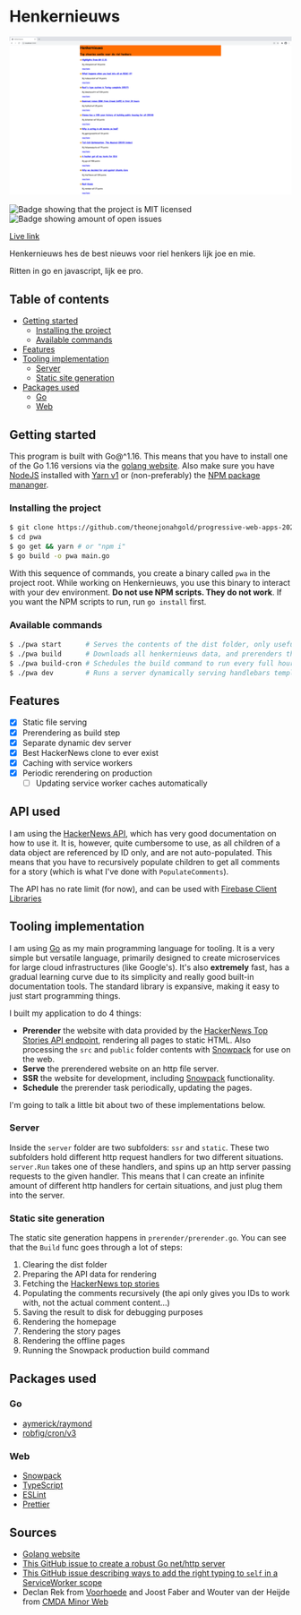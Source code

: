 # Henkernieuws

![Screenshot of henkernieuws homepage](docs/screenshot.png)

![Badge showing that the project is MIT licensed](https://img.shields.io/github/license/theonejonahgold/progressive-web-apps-2021?label=lijsens&style=flat-square) ![Badge showing amount of open issues](https://img.shields.io/github/issues/theonejonahgold/progressive-web-apps-2021?label=issjoes&style=flat-square)

[Live link](https://aqueous-beach-16784.herokuapp.com/)

Henkernieuws hes de best nieuws voor riel henkers lijk joe en mie.

Ritten in go en javascript, lijk ee pro.

## Table of contents

- [Getting started](#getting-started)
  - [Installing the project](#installing-the-project)
  - [Available commands](#available-commands)
- [Features](#features)
- [Tooling implementation](#tooling-implementation)
  - [Server](#server)
  - [Static site generation](#static-site-generation)
- [Packages used](#packages-used)
  - [Go](#go)
  - [Web](#web)

## Getting started

This program is built with Go@^1.16. This means that you have to install one of the Go 1.16 versions via the [golang website](https://golang.org). Also make sure you have [NodeJS](https://nodejs.org) installed with [Yarn v1](http://classic.yarnpkg.com) or (non-preferably) the [NPM package mananger](https://npmjs.com).

### Installing the project

```sh
$ git clone https://github.com/theonejonahgold/progressive-web-apps-2021.git pwa
$ cd pwa
$ go get && yarn # or "npm i"
$ go build -o pwa main.go
```

With this sequence of commands, you create a binary called `pwa` in the project root. While working on Henkernieuws, you use this binary to interact with your dev environment. **Do not use NPM scripts. They do not work**. If you want the NPM scripts to run, run `go install` first.

### Available commands

```sh
$ ./pwa start      # Serves the contents of the dist folder, only useful if you've already prerendered the site.
$ ./pwa build      # Downloads all henkernieuws data, and prerenders the entire site, also running snowpack to build everything.
$ ./pwa build-cron # Schedules the build command to run every full hour.
$ ./pwa dev        # Runs a server dynamically serving handlebars templates.
```

## Features

- [x] Static file serving
- [x] Prerendering as build step
- [x] Separate dynamic dev server
- [x] Best HackerNews clone to ever exist
- [X] Caching with service workers
- [X] Periodic rerendering on production
  - [ ] Updating service worker caches automatically

## API used

I am using the [HackerNews API][hn], which has very good documentation on how to use it. It is, however, quite cumbersome to use, as all children of a data object are referenced by ID only, and are not auto-populated. This means that you have to recursively populate children to get all comments for a story (which is what I've done with `PopulateComments`).

The API has no rate limit (for now), and can be used with [Firebase Client Libraries][fb-libraries]

## Tooling implementation

I am using [Go][golang] as my main programming language for tooling. It is a very simple but versatile language, primarily designed to create microservices for large cloud infrastructures (like Google's). It's also __extremely__ fast, has a gradual learning curve due to its simplicity and really good built-in documentation tools. The standard library is expansive, making it easy to just start programming things.

I built my application to do 4 things:

- **Prerender** the website with data provided by the [HackerNews Top Stories API endpoint][hn-top], rendering all pages to static HTML. Also processing the `src` and `public` folder contents with [Snowpack][snowpack] for use on the web.
- **Serve** the prerendered website on an http file server.
- **SSR** the website for development, including [Snowpack][snowpack] functionality.
- **Schedule** the prerender task periodically, updating the pages.

I'm going to talk a little bit about two of these implementations below.

### Server

Inside the `server` folder are two subfolders: `ssr` and `static`. These two subfolders hold different http request handlers for two different situations. `server.Run` takes one of these handlers, and spins up an http server passing requests to the given handler. This means that I can create an infinite amount of different http handlers for certain situations, and just plug them into the server.

### Static site generation

The static site generation happens in `prerender/prerender.go`. You can see that the `Build` func goes through a lot of steps:

1. Clearing the dist folder
2. Preparing the API data for rendering
  1. Fetching the [HackerNews top stories][hn-top]
  2. Populating the comments recursively (the api only gives you IDs to work with, not the actual comment content...)
  3. Saving the result to disk for debugging purposes
3. Rendering the homepage
4. Rendering the story pages
5. Rendering the offline pages
6. Running the Snowpack production build command

## Packages used

### Go

- [aymerick/raymond](https://github.com/aymerick/raymond)
- [robfig/cron/v3](https://github.com/robfig/cron)

### Web

- [Snowpack][snowpack]
- [TypeScript][ts]
- [ESLint][eslint]
- [Prettier][prettier]

## Sources

- [Golang website][golang]
- [This GitHub issue to create a robust Go net/http server](https://github.com/golang/go/issues/13998)
- [This GitHub issue describing ways to add the right typing to `self` in a ServiceWorker scope](https://github.com/Microsoft/TypeScript/issues/11781#issuecomment-785350836)
- Declan Rek from [Voorhoede][voorhoede] and Joost Faber and Wouter van der Heijde from [CMDA Minor Web][minor]

[golang]: https://golang.org
[hn]: https://github.com/HackerNews/API
[fb-libraries]: https://firebase.google.com/docs/libraries/
[hn-top]: https://github.com/HackerNews/API#new-top-and-best-stories
[snowpack]: https://snowpack.dev
[ts]: https://www.typescriptlang.org
[eslint]: https://eslint.org
[prettier]: https://prettier.io
[voorhoede]: https://voorhoede.nl
[minor]: https://github.com/cmda-minor-web